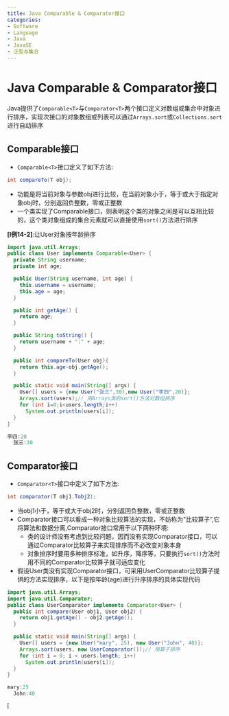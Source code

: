 ```yaml
---
title: Java Comparable & Comparator接口
categories:
- Software
- Language
- Java
- JavaSE
- 泛型与集合
---
```

# Java Comparable & Comparator接口

Java提供了`Comparable<T>`与`Comparator<T>`两个接口定义对数组或集合中对象进行排序，实现次接口的对象数组或列表可以通过`Arrays.sort`或`Collections.sort`进行自动排序

##  Comparable接口

- `Comparable<T>`接口定义了如下方法:

```java
int compareTo(T obj);
```

- 功能是将当前对象与参数obj进行比较，在当前对象小于，等于或大于指定对象obj时，分别返回负整数，零或正整数
- 一个类实现了Comparable接口，则表明这个类的对象之间是可以互相比较的，这个类对象组成的集合元素就可以直接使用`sort()`方法进行排序

**[l例14-2]**:让User对象按年龄排序

```java
import java.util.Arrays;
public class User implements Comparable<User> {
  private String username;
  private int age;

  public User(String username, int age) {
    this.username = username;
    this.age = age;
  }

  public int getAge() {
    return age;
  }

  public String toString() {
    return username + ":" + age;
  }

  public int compareTo(User obj){
    return this.age-obj.getAge();
  }

  public static void main(String[] args) {
    User[] users = {new User("张三",30),new User("李四",20)};
    Arrays.sort(users);// 用Arrays类的sort()方法对数组排序
    for (int i=0;i<users.length;i++)
      System.out.println(users[i]);
  }
}

李四:20
  张三:30
```

## Comparator接口

- `Comparator<T>`接口中定义了如下方法:

```java
int comparator(T obj1.Tobj2);
```

- 当obj1小于，等于或大于obj2时，分别返回负整数，零或正整数
- Comparator接口可以看成一种对象比较算法的实现，不妨称为"比较算子”,它将算法和数据分离,Comparator接口常用于以下两种环境:
  - 类的设计师没有考虑到比较问题，因而没有实现Comparator接口，可以通过Comparator比较算子来实现排序而不必改变对象本身
  - 对象排序时要用多种排序标准，如升序，降序等，只要执行`sort()`方法时用不同的Comparator比较算子就可适应变化
- 假设User类没有实现Comparator接口，可采用UserComparator比较算子提供的方法实现排序，以下是按年龄(age)进行升序排序的具体实现代码

```java
import java.util.Arrays;
import java.util.Comparator;
public class UserComparator implements Comparator<User> {
  public int compare(User obj1, User obj2) {
    return obj1.getAge() - obj2.getAge();
  }

  public static void main(String[] args) {
    User[] users = {new User("mary", 25), new User("John", 40)};
    Arrays.sort(users, new UserComparator());// 用算子排序
    for (int i = 0; i < users.length; i++)
      System.out.println(users[i]);
  }
}

mary:25
  John:40
```

Ï
